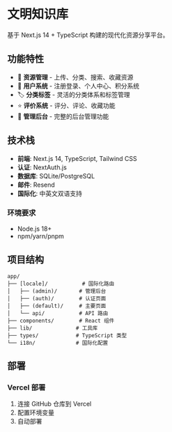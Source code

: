# 文明知识库

基于 Next.js 14 + TypeScript 构建的现代化资源分享平台。

## 功能特性

- 📁 **资源管理** - 上传、分类、搜索、收藏资源
- 👥 **用户系统** - 注册登录、个人中心、积分系统
- 🏷️ **分类标签** - 灵活的分类体系和标签管理
- ⭐ **评价系统** - 评分、评论、收藏功能
- 🔧 **管理后台** - 完整的后台管理功能

## 技术栈

- **前端**: Next.js 14, TypeScript, Tailwind CSS
- **认证**: NextAuth.js
- **数据库**: SQLite/PostgreSQL
- **邮件**: Resend
- **国际化**: 中英文双语支持

### 环境要求
- Node.js 18+
- npm/yarn/pnpm

## 项目结构

```
app/
├── [locale]/           # 国际化路由
│   ├── (admin)/       # 管理后台
│   ├── (auth)/        # 认证页面
│   ├── (default)/     # 主要页面
│   └── api/           # API 路由
├── components/        # React 组件
├── lib/              # 工具库
├── types/            # TypeScript 类型
└── i18n/             # 国际化配置
```

## 部署

### Vercel 部署
1. 连接 GitHub 仓库到 Vercel
2. 配置环境变量
3. 自动部署
